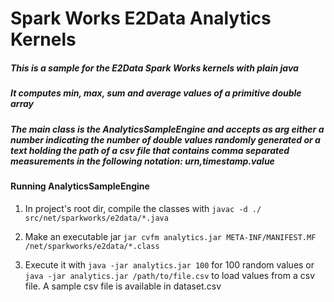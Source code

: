 # Spark Works E2Data Analytics Kernels

##### This is a sample for the E2Data Spark Works kernels with plain java
##### It computes min, max, sum and average values of a primitive double array
##### The main class is the AnalyticsSampleEngine and accepts as arg either a number indicating the number of double values randomly generated or a text holding the path of a csv file that contains comma separated measurements in the following notation: urn,timestamp.value    

#### Running AnalyticsSampleEngine

1. In project's root dir, compile the classes with
`javac -d ./ src/net/sparkworks/e2data/*.java`

2. Make an executable jar
`jar cvfm analytics.jar META-INF/MANIFEST.MF /net/sparkworks/e2data/*.class`

3. Execute it with 
`java -jar analytics.jar 100` for 100 random values or 
`java -jar analytics.jar /path/to/file.csv` to load values from a csv file. A sample csv file is available in dataset.csv

